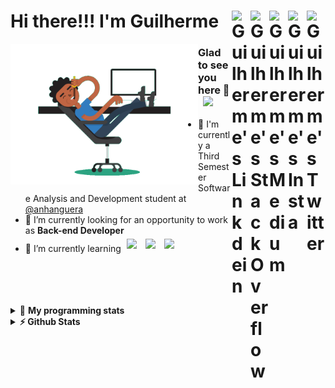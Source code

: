 <div align='left'><h1> Hi there!!! I'm Guilherme
  <a href="https://twitter.com/iamgrodrigues" target="_blank" rel="nofollow">
    <img align="right" alt="Guilherme's Twitter" width="30px" src="https://cdn.jsdelivr.net/npm/simple-icons@v3/icons/twitter.svg" />
  </a>
    <a href="https://www.instagram.com/iamgrodrigues" target="_blank" rel="nofollow">
    <img align="right" alt="Guilherme's Insta" width="30px" src="https://cdn.jsdelivr.net/npm/simple-icons@v3/icons/instagram.svg" />
  </a>
		<a href="https://medium.com/@iamgrodrigues" target="_blank" rel="nofollow">
		<img align="right" alt="Guilherme's Medium" width="30px" src="https://cdn.jsdelivr.net/npm/simple-icons@v3/icons/medium.svg" />
  </a>
  <a href="https://stackoverflow.com/users/14347023/iamgrodrigues" target="_blank" rel="nofollow">
    <img align="right" alt="Guilherme's StackOverflow" width="30px" src="https://cdn.jsdelivr.net/npm/simple-icons@3.0.1/icons/stackoverflow.svg" />
  </a>
	<a href="https://www.linkedin.com/in/iamgrodrigues" target="_blank" rel="nofollow">
    <img align="right" alt="Guilherme's Linkdein" width="30px" src="https://cdn.jsdelivr.net/npm/simple-icons@v3/icons/linkedin.svg" />
  </a>
</h1>
</div>

<img src='https://github.com/iamgrodrigues/iamgrodrigues/blob/master/Assets/dev.gif' width="300px" align='left'>

### Glad to see you here 👋 &nbsp; ![](https://visitor-badge.glitch.me/badge?page_id=iamgrodrigues.iamgrodrigues&style=flat-square&color=0088cc)
- :school: I'm currently a Third Semester Software Analysis and Development student at <a href="https://www.anhanguera.com/">@anhanguera </a>
- 🔭 I’m currently looking for an opportunity to work as **Back-end Developer**
- 🌱 I’m currently learning <img width="30px" style="padding:5px" src="https://www.vectorlogo.zone/logos/java/java-icon.svg"/>
	<img width="30px" style="padding:5px" src="https://www.vectorlogo.zone/logos/python/python-icon.svg"/>
	<img width="30px" style="padding:5px" src="https://www.vectorlogo.zone/logos/linux/linux-icon.svg"/>

<br />
<br />
<br />
<br />

<details> 
 <summary>🤖 <b>My programming stats</b></summary>
<br>
  
<!--START_SECTION:waka-->
![Lines of code](https://img.shields.io/badge/From%20Hello%20World%20I%27ve%20Written-15963%20lines%20of%20code-blue)

**🐱 My Github Data** 

> 🏆 151 Contributions in the Year 2020
 > 
> 📦 4.0 kB Used in Github's Storage 
 > 
> 💼 Opted to Hire
 > 
> 📜 6 Public Repositories 
 > 
> 🔑 0 Private Repositories  
 > 
**I'm an Early 🐤** 

```text
🌞 Morning    43 commits     ███████░░░░░░░░░░░░░░░░░░   30.28% 
🌆 Daytime    42 commits     ███████░░░░░░░░░░░░░░░░░░   29.58% 
🌃 Evening    33 commits     █████░░░░░░░░░░░░░░░░░░░░   23.24% 
🌙 Night      24 commits     ████░░░░░░░░░░░░░░░░░░░░░   16.9%

```


📊 **This Week I Spent My Time On** 

```text
⌚︎ Time Zone: America/Sao_Paulo

💬 Programming Languages: 
Java                     28 hrs              ████████████████████░░░░░   79.99% 
Other                    3 hrs 26 mins       ██░░░░░░░░░░░░░░░░░░░░░░░   9.81% 
Git                      2 hrs 53 mins       ██░░░░░░░░░░░░░░░░░░░░░░░   8.27% 
Git Config               23 mins             ░░░░░░░░░░░░░░░░░░░░░░░░░   1.13% 
Markdown                 11 mins             ░░░░░░░░░░░░░░░░░░░░░░░░░   0.55%

🔥 Editors: 
IntelliJ                 26 hrs 47 mins      ███████████████████░░░░░░   76.55% 
Bash                     7 hrs 38 mins       █████░░░░░░░░░░░░░░░░░░░░   21.81% 
Vim                      23 mins             ░░░░░░░░░░░░░░░░░░░░░░░░░   1.13% 
VS Code                  10 mins             ░░░░░░░░░░░░░░░░░░░░░░░░░   0.51%

🐱‍💻 Projects: 
JavaDeveloper-Bootcamp   25 hrs 41 mins      ██████████████████░░░░░░░   73.37% 
yoshinake-2Dgame         7 hrs 2 mins        █████░░░░░░░░░░░░░░░░░░░░   20.14% 
Terminal                 1 hr 46 mins        █░░░░░░░░░░░░░░░░░░░░░░░░   5.06% 
iamgrodrigues            11 mins             ░░░░░░░░░░░░░░░░░░░░░░░░░   0.57% 
diegosousasilva          11 mins             ░░░░░░░░░░░░░░░░░░░░░░░░░   0.53%

💻 Operating System: 
Linux                    35 hrs              █████████████████████████   100.0%

```

**I Mostly Code in Java** 

```text
Java                     2 repos             ██████████░░░░░░░░░░░░░░░   40.0% 
JavaScript               1 repo              █████░░░░░░░░░░░░░░░░░░░░   20.0% 
CSS                      1 repo              █████░░░░░░░░░░░░░░░░░░░░   20.0% 
Python                   1 repo              █████░░░░░░░░░░░░░░░░░░░░   20.0%

```



<!--END_SECTION:waka-->

</details>

<details>	
  <summary><b>⚡ Github Stats</b></summary>

<div>
	<img height="180em" src="https://github-readme-stats.vercel.app/api?username=iamgrodrigues&show_icons=true&hide_border=true" />
	<img height="180em" src="https://github-readme-stats.vercel.app/api/top-langs/?username=iamgrodrigues&exclude_repo=KNN-Image-Classification&show_icons=true&hide_border=true&layout=compact&langs_count=8"/>
</div>
</details>

